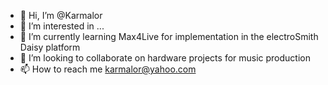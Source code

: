 - 👋 Hi, I’m @Karmalor
- 👀 I’m interested in ...
- 🌱 I’m currently learning Max4Live for implementation in the electroSmith Daisy platform
- 💞️ I’m looking to collaborate on hardware projects for music production
- 📫 How to reach me karmalor@yahoo.com

<!---
Karmalor/Karmalor is a ✨ special ✨ repository because its `README.md` (this file) appears on your GitHub profile.
You can click the Preview link to take a look at your changes.
--->
